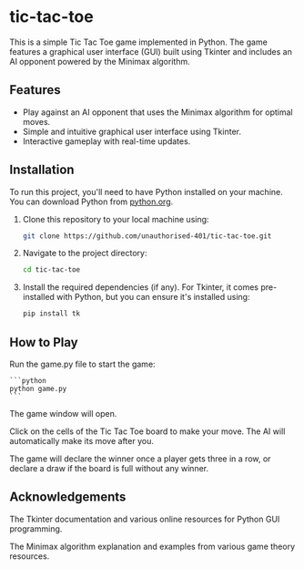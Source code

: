 # tic-tac-toe
This is a simple Tic Tac Toe game implemented in Python. The game features a graphical user interface (GUI) built using Tkinter and includes an AI opponent powered by the Minimax algorithm.

## Features

- Play against an AI opponent that uses the Minimax algorithm for optimal moves.
- Simple and intuitive graphical user interface using Tkinter.
- Interactive gameplay with real-time updates.

## Installation

To run this project, you'll need to have Python installed on your machine. You can download Python from [python.org](https://www.python.org/).

1. Clone this repository to your local machine using:
   ```bash
   git clone https://github.com/unauthorised-401/tic-tac-toe.git
   ```
2. Navigate to the project directory:
    ```bash
    cd tic-tac-toe
3. Install the required dependencies (if any). For Tkinter, it comes pre-installed with Python, but you can ensure it's installed using:
    ```bash
    pip install tk

## How to Play

Run the game.py file to start the game:

    ```python
    python game.py 
    ```
The game window will open.

Click on the cells of the Tic Tac Toe board to make your move. The AI will automatically make its move after you.

The game will declare the winner once a player gets three in a row, or declare a draw if the board is full without any winner.

## Acknowledgements

The Tkinter documentation and various online resources for Python GUI programming.

The Minimax algorithm explanation and examples from various game theory resources.